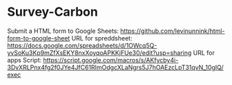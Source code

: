 # Survey-Carbon
Submit a HTML form to Google Sheets: https://github.com/levinunnink/html-form-to-google-sheet
URL for spreddsheet: https://docs.google.com/spreadsheets/d/1OWcq5Q-yvSoKu3Kp9mZfXsEKY8nxXoyqoAPKKjFUe30/edit?usp=sharing
URL for apps Script: https://script.google.com/macros/s/AKfycby4i-3DvXRLPnx4fg2f0JYe4JfC61RImOdgcXLaNgrs5J7hOAEzcLpT31qvN_10gIQ/exec
